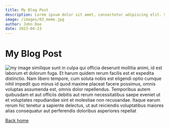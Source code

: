 ```yaml
---
title: My Blog Post
description: Lorem ipsum dolor sit amet, consectetur adipiscing elit. Sed vitae lectus et tellus pharetra posuere. Duis eget mauris vel justo ullamcorper commodo. 
image: /images/03_meme.jpg
author: John Doe
date: 2023-04-23
---
```


# My Blog Post

![my image](/images/03_meme.jpg)
similique sunt in culpa qui officia deserunt mollitia animi, id est laborum et dolorum fuga. Et harum quidem rerum facilis est et expedita distinctio. Nam libero tempore, cum soluta nobis est eligendi optio cumque nihil impedit quo minus id quod maxime placeat facere possimus, omnis voluptas assumenda est, omnis dolor repellendus. Temporibus autem quibusdam et aut officiis debitis aut rerum necessitatibus saepe eveniet ut et voluptates repudiandae sint et molestiae non recusandae. Itaque earum rerum hic tenetur a sapiente delectus, ut aut reiciendis voluptatibus maiores alias consequatur aut perferendis doloribus asperiores repellat


[Back home](/)
